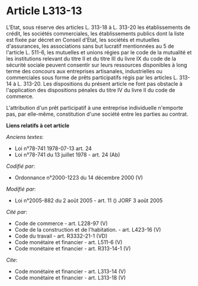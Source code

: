 # Article L313-13

L'Etat, sous réserve des articles L. 313-18 à L. 313-20 les établissements de crédit, les sociétés commerciales, les
établissements publics dont la liste est fixée par décret en Conseil d'Etat, les sociétés et mutuelles d'assurances, les
associations sans but lucratif mentionnées au 5 de l'article L. 511-6, les mutuelles et unions régies par le code de la
mutualité et les institutions relevant du titre II et du titre III du livre IX du code de la sécurité sociale peuvent
consentir sur leurs ressources disponibles à long terme des concours aux entreprises artisanales, industrielles ou
commerciales sous forme de prêts participatifs régis par les articles L. 313-14 à L. 313-20. Les dispositions du présent
article ne font pas obstacle à l'application des dispositions pénales du titre IV du livre II du code de commerce. 

L'attribution d'un prêt participatif à une entreprise individuelle n'emporte pas, par elle-même, constitution d'une société
entre les parties au contrat.

**Liens relatifs à cet article**

_Anciens textes_:

  - Loi n°78-741 1978-07-13 art. 24
  - Loi n°78-741 du 13 juillet 1978 - art. 24 (Ab)

_Codifié par_:

  - Ordonnance n°2000-1223 du 14 décembre 2000 (V)

_Modifié par_:

  - Loi n°2005-882 du 2 août 2005 - art. 11 () JORF 3 août 2005

_Cité par_:

  - Code de commerce - art. L228-97 (V)
  - Code de la construction et de l'habitation. - art. L423-16 (V)
  - Code du travail - art. R3332-21-1 (VD)
  - Code monétaire et financier - art. L511-6 (V)
  - Code monétaire et financier - art. R313-14-1 (V)

_Cite_:

  - Code monétaire et financier - art. L313-14 (V)
  - Code monétaire et financier - art. L313-18 (V)
